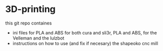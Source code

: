 # 3D-printing

this git repo containes 

* ini files for PLA and ABS for both cura and sli3r, PLA and ABS, for the Velleman and the lulzbot
* instructions on how to use (and fix if necesary) the shapeoko cnc mill 
